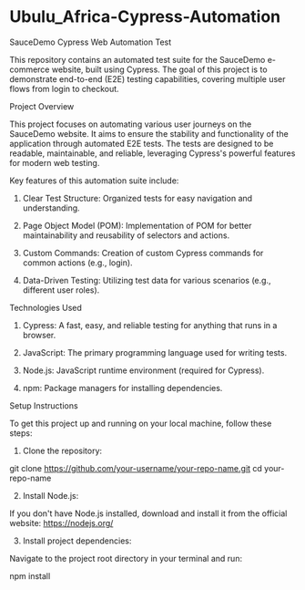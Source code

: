 # Ubulu_Africa-Cypress-Automation
SauceDemo Cypress Web Automation Test

This repository contains an automated test suite for the SauceDemo e-commerce website, built using Cypress. The goal of this project is to demonstrate end-to-end (E2E) testing capabilities, covering multiple user flows from login to checkout.


Project Overview

This project focuses on automating various user journeys on the SauceDemo website. It aims to ensure the stability and functionality of the application through automated E2E tests. The tests are designed to be readable, maintainable, and reliable, leveraging Cypress's powerful features for modern web testing.


Key features of this automation suite include:

1. Clear Test Structure: Organized tests for easy navigation and understanding.

2. Page Object Model (POM): Implementation of POM for better maintainability and reusability of selectors and actions.

3. Custom Commands: Creation of custom Cypress commands for common actions (e.g., login).

4. Data-Driven Testing: Utilizing test data for various scenarios (e.g., different user roles).

Technologies Used

1. Cypress: A fast, easy, and reliable testing for anything that runs in a browser.

2. JavaScript: The primary programming language used for writing tests.

3. Node.js: JavaScript runtime environment (required for Cypress).

4. npm: Package managers for installing dependencies.

Setup Instructions

To get this project up and running on your local machine, follow these steps:

1. Clone the repository:

git clone https://github.com/your-username/your-repo-name.git
cd your-repo-name

2. Install Node.js:
   
If you don't have Node.js installed, download and install it from the official website: https://nodejs.org/

3. Install project dependencies:
   
Navigate to the project root directory in your terminal and run:

npm install
